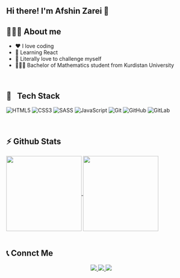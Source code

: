  ## Hi there! I'm Afshin Zarei 👋

 ## 👨🏻‍💻 About me

 - ❤️ I love coding
 - 🌱 Learning React
 - 🔭 Literally love to challenge myself
 - 👨🏻‍🎓 Bachelor of Mathematics student from Kurdistan University

<br/>

<h2>🔧 &nbsp; Tech Stack</h2>

![HTML5](https://img.shields.io/badge/html5-%23E34F26.svg?style=for-the-badge&logo=html5&logoColor=white)
![CSS3](https://img.shields.io/badge/css3-%231572B6.svg?style=for-the-badge&logo=css3&logoColor=white)
![SASS](https://img.shields.io/badge/SASS-hotpink.svg?style=for-the-badge&logo=SASS&logoColor=white)
![JavaScript](https://img.shields.io/badge/javascript-%23323330.svg?style=for-the-badge&logo=javascript&logoColor=%23F7DF1E)
![Git](https://img.shields.io/badge/git-%23F05033.svg?style=for-the-badge&logo=git&logoColor=white)
![GitHub](https://img.shields.io/badge/github-%23121011.svg?style=for-the-badge&logo=github&logoColor=white)
![GitLab](https://img.shields.io/badge/gitlab-%23181717.svg?style=for-the-badge&logo=gitlab&logoColor=white)

<br />

<h2>⚡️ Github Stats</h2>

<a href="#">
  <img height=200 align="center" src="https://github-readme-stats.vercel.app/api?username=AfshinZarei01" />
</a>
<a href="#">
  <img height=200 align="center" src="https://github-readme-stats.vercel.app/api/top-langs/?username=afshinzarei01" />
</a>

<br/>
<br/>

<h2>📞 Connct Me </h2>

<p align="center">
  <a href="https://teitter.com/afshinzarei0/">
    <img src="https://img.shields.io/badge/Twitter-@afshinzarei0-blue?style=flat&logo=google-chrome" />
  </a>
  <a href="https://instagram.com/afshinzarei0/">
    <img src="https://img.shields.io/badge/Instagram-@afshinzarei0-deeppink?style=flat&logo=instagram" />
  </a>
  <a href="https://t.me/afshinzarei01/">
    <img src="https://img.shields.io/badge/Telegram-@afshinzarei01-blue?style=flat&logo=telegram" />
  </a>
</p>













